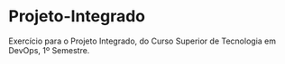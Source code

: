 # Projeto-Integrado
Exercício para o Projeto Integrado, do Curso Superior de Tecnologia em DevOps, 1º Semestre.
